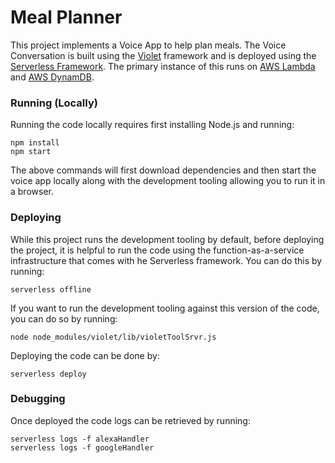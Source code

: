 
# Meal Planner

This project implements a Voice App to help plan meals. The Voice Conversation is built using the [Violet](https://helloviolet.ai/) framework and is deployed using the [Serverless Framework](https://serverless.com/). The primary instance of this runs on [AWS Lambda](https://aws.amazon.com/lambda/) and [AWS DynamDB](https://aws.amazon.com/dynamodb/).

### Running (Locally)

Running the code locally requires first installing Node.js and running:
```
npm install
npm start
```

The above commands will first download dependencies and then start the voice app locally along with the development tooling allowing you to run it in a browser.

### Deploying

While this project runs the development tooling by default, before deploying the project, it is helpful to run the code using the function-as-a-service infrastructure that comes with he Serverless framework. You can do this by running:
```
serverless offline
```

If you want to run the development tooling against this version of the code, you can do so by running:
```
node node_modules/violet/lib/violetToolSrvr.js
```

Deploying the code can be done by:
```
serverless deploy
```

### Debugging

Once deployed the code logs can be retrieved by running:
```
serverless logs -f alexaHandler
serverless logs -f googleHandler
```
